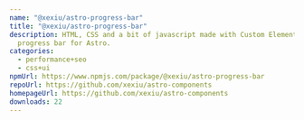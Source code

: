 ```yaml
---
name: "@xexiu/astro-progress-bar"
title: "@xexiu/astro-progress-bar"
description: HTML, CSS and a bit of javascript made with Custom Elements
  progress bar for Astro.
categories:
  - performance+seo
  - css+ui
npmUrl: https://www.npmjs.com/package/@xexiu/astro-progress-bar
repoUrl: https://github.com/xexiu/astro-components
homepageUrl: https://github.com/xexiu/astro-components
downloads: 22
---
```

